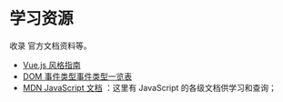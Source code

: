 # 学习资源

收录 官方文档资料等。

- [Vue.js 风格指南](https://cn.vuejs.org/v2/style-guide/index.html)
- [DOM 事件类型事件类型一览表](https://developer.mozilla.org/zh-CN/docs/Web/Events)
- [MDN JavaScript 文档](https://developer.mozilla.org/zh-CN/docs/Web/JavaScript) ：这里有 JavaScript 的各级文档供学习和查询；